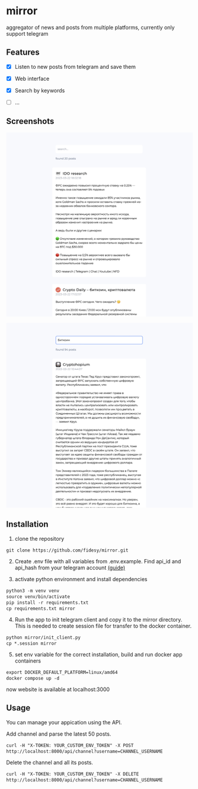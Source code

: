 # mirror
aggregator of news and posts from multiple platforms, currently only support telegram

## Features
* [x] Listen to new posts from telegram and save them
* [x] Web interface
* [x] Search by keywords 
* [ ] ...


## Screenshots
![](./docs/preview.png)

![](./docs/search.png)

## Installation
1. clone the repository
```
git clone https://github.com/fidesy/mirror.git
```

2. Create .env file with all variables from .env.example. Find api_id and api_hash from your telegram account [(guide)](https://core.telegram.org/api/obtaining_api_id)

3. activate python environment and install dependencies
```
python3 -m venv venv
source venv/bin/activate
pip install -r requirements.txt
cp requirements.txt mirror
```

4. Run the app to init telegram client and copy it to the mirror directory. This is needed to create session file for transfer to the docker container.
```
python mirror/init_client.py
cp *.session mirror
```

5. set env variable for the correct installation, build and run docker app containers
```
export DOCKER_DEFAULT_PLATFORM=linux/amd64
docker compose up -d
```

now website is available at localhost:3000

## Usage

You can manage your appication using the API.

Add channel and parse the latest 50 posts.
```
curl -H "X-TOKEN: YOUR_CUSTOM_ENV_TOKEN" -X POST http://localhost:8000/api/channel?username=CHANNEL_USERNAME
```

Delete the channel and all its posts.
```
curl -H "X-TOKEN: YOUR_CUSTOM_ENV_TOKEN" -X DELETE http://localhost:8000/api/channel?username=CHANNEL_USERNAME
```